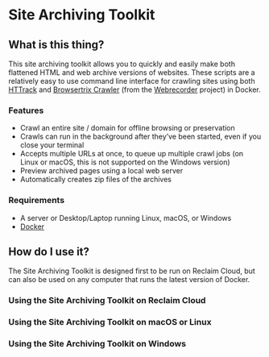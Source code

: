 # Site Archiving Toolkit

## What is this thing?

This site archiving toolkit allows you to quickly and easily make both flattened HTML and web archive versions of websites. These scripts are a relatively easy to use command line interface for crawling sites using both [HTTrack](https://www.httrack.com) and [Browsertrix Crawler](https://github.com/webrecorder/browsertrix-crawler) (from the [Webrecorder](https://webrecorder.net) project) in Docker.

### Features

- Crawl an entire site / domain for offline browsing or preservation 
- Crawls can run in the background after they’ve been started, even if you close your terminal
- Accepts multiple URLs at once, to queue up multiple crawl jobs (on Linux or macOS, this is not supported on the Windows version)
- Preview archived pages using a local web server
- Automatically creates zip files of the archives

### Requirements

- A server or Desktop/Laptop running Linux, macOS, or Windows
- [Docker](https://docs.docker.com/engine/install/)

## How do I use it?

The Site Archiving Toolkit is designed first to be run on Reclaim Cloud, but can also be used on any computer that runs the latest version of Docker.

### Using the Site Archiving Toolkit on Reclaim Cloud

### Using the Site Archiving Toolkit on macOS or Linux

### Using the Site Archiving Toolkit on Windows